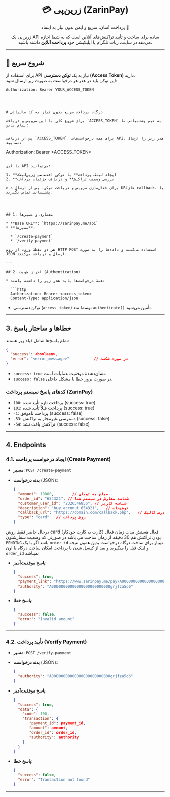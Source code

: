 <h1 align="center">💳 زرین‌پی (ZarinPay)</h1>
<p align="center">پرداخت آسان، سریع و ایمن بدون نیاز به اینماد 🚀</p>

<p align="center">
زرین‌پی یک API ساده برای ساخت و تأیید تراکنش‌های آنلاین است که به شما اجازه می‌دهد در سایت، ربات تلگرام یا اپلیکیشن خود <b>پرداخت آنلاین</b> داشته باشید.
</p>

---

## 🚀 شروع سریع
برای استفاده از API نیاز به یک **توکن دسترسی (Access Token)** دارید.  
این توکن باید در هدر هر درخواست به صورت زیر ارسال شود:  

```http
Authorization: Bearer YOUR_ACCESS_TOKEN




# درگاه پرداخت سریع بدون نیاز به کد مالیاتی

برای شروع کار با این سرویس و دریافت `ACCESS_TOKEN` به تیم پشتیبانی ما پیام بدین:


پس از دریافت `ACCESS_TOKEN`، برای همه درخواست‌های API، هدر زیر را ارسال نمایید:

```
Authorization: Bearer <ACCESS_TOKEN>
```

با این API می‌توانید:

1. **ایجاد لینک پرداخت** با توکن اختصاصی زرین‌لینک
2. **بررسی وضعیت تراکنش** و دریافت جزئیات پرداخت

> ⚠️ برای فعال‌سازی سرویس و دریافت توکن، پس از ارسال URLهای callback، با پشتیبانی تماس بگیرید.




## 1. معماری و مسیرها

* **Base URL**: `https://zarinpay.me/api`
* **مسیرها**:

  * `/create-payment`
  * `/verify-payment`

هر دو نقطه‌ٔ ورود از روش HTTP POST استفاده می‌کنند و داده‌ها را به صورت JSON ارسال و دریافت می‌کنند.

---

## 2. احراز هویت (Authentication)

* همهٔ درخواست‌ها باید هدر زیر را داشته باشند:

  ```http
  Authorization: Bearer <access_token>
  Content-Type: application/json
  ```
* توکن دسترسی (`access_token`) توسط متد `authenticate()` تأمین می‌شود.

---

## 3. خطاها و ساختار پاسخ

تمام پاسخ‌ها شامل فیلد زیر هستند:

```json
{
  "success": <boolean>,
  "error": "<error_message>"           // در صورت شکست
}
```

* `success: true` نشان‌دهندهٔ موفقیت عملیات است.
* `success: false` در صورت بروز خطا یا مشکل داخلی.

### کدهای پاسخ سیستم پرداخت (ZarinPay)

* `100`: پرداخت تازه تأیید شده (success: true)
* `101`: پرداخت قبلاً تأیید شده (success: true)
* `-1`: پرداخت ناموفق (success: false)
* `-53`: دسترسی غیرمجاز به تراکنش (success: false)
* `-54`: تراکنش یافت نشد (success: false)

---

## 4. Endpoints

### 4.1. ایجاد درخواست پرداخت (Create Payment)

* **مسیر**: `POST /create-payment`
* **بدنه درخواست** (JSON):

  ```json
  {
    "amount": 10000,        // مبلغ به تومان
    "order_id": "654321", // شناسه سفارش در سیستم شما
    "customer_user_id": "2326546856", // شناسه کاربر
    "description": "buy acconut 654321",   // توضیحات
    "callback_url": "https://domain.com/callback.php",   // آدرس کالبک
    "type": "card"   // روش پرداخت 
  }
  ```

درحال حاضر فقط روش card (کارت به کارت خودکار) فعال هستش
مدت زمان فعال بودن تراکنش هم 30 دقیقه از زمان ساخت می باشد
در صورتی که وضعیت سفارشتون `PENDING` باشد اگر با یک `order_id` دوبار برای ساخت درگاه درخواست بدین همون نتیجه و لینک قبل را میگیرید و بعد از کنسل شدن یا پرداخت امکان ساخت درگاه با اون `order_id` نمیباشد
  
* **پاسخ موفقیت‌آمیز**:

  ```json
  {
    "success": true,
    "payment_link": "https://www.zarinpay.me/pay/A00000000000000000000000000grjfza5o6",
    "authority": "A00000000000000000000000000grjfza5o6"
  }
  ```
* **پاسخ خطا**:

  ```json
  {
    "success": false,
    "error": "Invalid amount"
  }
  ```

---

### 4.2. تأیید پرداخت (Verify Payment)

* **مسیر**: `POST /verify-payment`
* **بدنه درخواست** (JSON):

  ```json
  {
    "authority": "A00000000000000000000000000grjfza5o6"
  }
  ```
* **پاسخ موفقیت‌آمیز**:
  ```json
  {
    "success": true,
    "data": {
      "code": 100,
      "transaction": {
         "payment_id": payment_id,
         "amount": amount,
         "order_id": order_id,
         "authority": authority
      }
    }
  }
  ```
* **پاسخ خطا**:

  ```json
  {
    "success": false,
    "error": "Transaction not found"
  }
  ```

---

